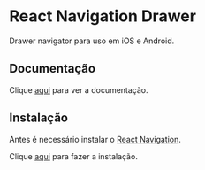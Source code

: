 # React Navigation Drawer

Drawer navigator para uso em iOS e Android.

## Documentação

Clique [aqui](https://github.com/react-navigation/drawer) para ver a documentação.

## Instalação

Antes é necessário instalar o [React Navigation](react-navigation.md).

Clique [aqui](https://www.npmjs.com/package/react-navigation-drawer) para fazer a instalação.
